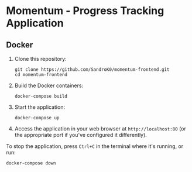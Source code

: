 # Momentum - Progress Tracking Application

## Docker

1. Clone this repository:

   ```
   git clone https://github.com/SandroK0/momentum-frontend.git
   cd momentum-frontend
   ```

2. Build the Docker containers:

   ```
   docker-compose build
   ```

3. Start the application:

   ```
   docker-compose up
   ```

4. Access the application in your web browser at `http://localhost:80` (or the appropriate port if you've configured it differently).

To stop the application, press `Ctrl+C` in the terminal where it's running, or run:

```
docker-compose down
```
